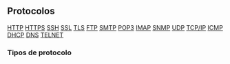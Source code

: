 Protocolos 
------------

[HTTP]()
[HTTPS]()
[SSH]()
[SSL]()
[TLS]()
[FTP]()
[SMTP]()
[POP3]()
[IMAP]()
[SNMP]()
[UDP]()
[TCP/IP]()
[ICMP]()
[DHCP]()
[DNS]()
[TELNET]()


### Tipos de protocolo

















